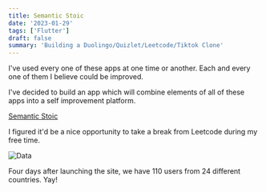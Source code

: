 ```yaml
---
title: Semantic Stoic
date: '2023-01-29'
tags: ['Flutter']
draft: false
summary: 'Building a Duolingo/Quizlet/Leetcode/Tiktok Clone'
---
```


I've used every one of these apps at one time or another. Each and every one of
them I believe could be improved.

I've decided to build an app which will combine elements of all of these apps
into a self improvement platform.

[Semantic Stoic](https://semantic-stoic.web.app/#/)

I figured it'd be a nice opportunity to take a break from Leetcode during
my free time.

![Data](https://s3.gifyu.com/images/ss-data.gif)

Four days after launching the site, we have 110 users from 24 different countries. Yay!
